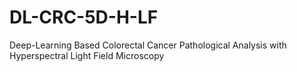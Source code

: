 # DL-CRC-5D-H-LF
Deep-Learning Based Colorectal Cancer Pathological Analysis with Hyperspectral Light Field Microscopy
